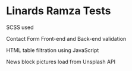# Linards Ramza Tests

SCSS used

Contact Form Front-end and Back-end validation

HTML table filtration using JavaScript

News block pictures load from Unsplash API
